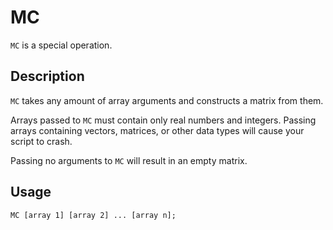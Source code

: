 # MC

`MC` is a special operation.

## Description

`MC` takes any amount of array arguments and constructs a matrix from them.

Arrays passed to `MC` must contain only real numbers and integers. Passing arrays containing vectors, matrices, or other
data types will cause your script to crash.

Passing no arguments to `MC` will result in an empty matrix.

## Usage

`MC [array 1] [array 2] ... [array n];`
